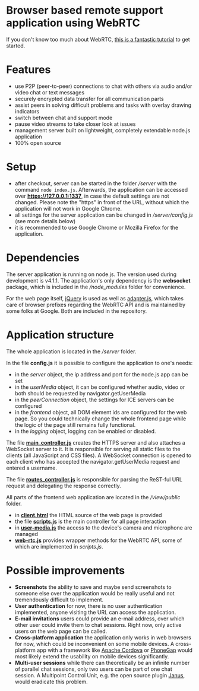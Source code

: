 # Browser based remote support application using WebRTC
If you don't know too much about WebRTC, [this is a fantastic tutorial](http://www.html5rocks.com/en/tutorials/webrtc/basics/) to get started.

# Features
- use P2P (peer-to-peer) connections to chat with others via audio and/or video chat or text messages
- securely encrypted data transfer for all communication parts
- assist peers in solving difficult problems and tasks with overlay drawing indicators
- switch between chat and support mode
- pause video streams to take closer look at issues
- management server built on lightweight, completely extendable node.js application
- 100% open source

# Setup
- after checkout, server can be started in the folder */server* with the command `node index.js`. Afterwards, the application can be accessed over **https://127.0.0.1:1337**, in case the default settings are not changed. Please note the "https" in front of the URL, without which the application will not work in Google Chrome.
- all settings for the server application can be changed in */server/config.js* (see more details below)
- it is recommended to use Google Chrome or Mozilla Firefox for the application.

# Dependencies
The server application is running on node.js. The version used during development is v4.1.1. The application's only dependency is the **websocket** package, which is included in the */node_modules* folder for convenience.

For the web page itself, [jQuery](http://jquery.com/) is used as well as [adapter.js](https://github.com/webrtc/adapter/blob/master/adapter.js), which takes care of browser prefixes regarding the WebRTC API and is maintained by some folks at Google. Both are included in the repository.

# Application structure
The whole application is located in the */server* folder.

In the file **config.js** it is possible to configure the application to one's needs:
* in the *server* object, the ip address and port for the node.js app can be set
* in the *userMedia* object, it can be configured whether audio, video or both should be requested by navigator.getUserMedia
* in the *peerConnection* object, the settings for ICE servers can be configured
* in the *frontend* object, all DOM element ids are configured for the web page. So you could technically change the whole frontend page while the logic of the page still remains fully functional.
* in the *logging* object, logging can be enabled or disabled.

The file **[main_controller.js](https://github.com/MICSTI/web-rtc/blob/master/server/controller/main_controller.js)** creates the HTTPS server and also attaches a WebSocket server to it. It is responsible for serving all static files to the clients (all JavaScript and CSS files). A WebSocket connection is opened to each client who has accepted the navigator.getUserMedia request and entered a username.

The file **[routes_controller.js](https://github.com/MICSTI/web-rtc/blob/master/server/controller/routes_controller.js)** is responsible for parsing the ReST-ful URL request and delegating the response correctly.

All parts of the frontend web application are located in the */view/public* folder.
* in **[client.html](https://github.com/MICSTI/web-rtc/blob/master/server/view/public/client.html)** the HTML source of the web page is provided
* the file **[scripts.js](https://github.com/MICSTI/web-rtc/blob/master/server/view/public/js/scripts.js)** is the main controller for all page interaction
* in **[user-media.js](https://github.com/MICSTI/web-rtc/blob/master/server/view/public/js/user-media.js)** the access to the device's camera and microphone are managed
* **[web-rtc.js](https://github.com/MICSTI/web-rtc/blob/master/server/view/public/js/web-rtc.js)** provides wrapper methods for the WebRTC API, some of which are implemented in *scripts.js*.

# Possible improvements
- **Screenshots** the ability to save and maybe send screenshots to someone else over the application would be really useful and not tremendously difficult to implement.
- **User authentication** for now, there is no user authentication implemented, anyone visiting the URL can access the application.
- **E-mail invitations** users could provide an e-mail address, over which other user could invite them to chat sessions. Right now, only active users on the web page can be called.
- **Cross-platform application** the application only works in web browsers for now, which could be inconvenient on some mobile devices. A cross-platform app with a framework like [Apache Cordova](https://cordova.apache.org/) or [PhoneGap](http://phonegap.com/) would most likely extend the usability on mobile devices significantly.
- **Multi-user sessions** while there can theoretically be an infinite number of parallel chat sessions, only two users can be part of one chat session. A Multipoint Control Unit, e.g. the open source plugin [Janus](https://github.com/meetecho/janus-gateway), would eradicate this problem.
